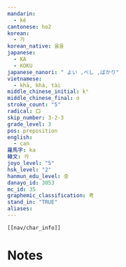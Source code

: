 ```yaml
---
mandarin:
  - kě
cantonese: ho2
korean:
  - 가
korean_native: 옳을
japanese:
  - KA
  - KOKU
japanese_nanori: " よい ,べし ,ばかり"
vietnamese:
  - khả, khá, tài
middle_chinese_initial: kʰ
middle_chinese_final: ɑ
stroke_count: "5"
radical: 口
skip_number: 3-2-3
grade_level: 3
pos: preposition
english:
  - can
羅馬字: ka
韓文: 카
joyo_level: "5"
hsk_level: "2"
hanmun_edu_level: 중
danayo_id: 3053
mc_id: 35
graphemic_classification: 考
stand_in: "TRUE"
aliases:
---
```

```meta-bind-embed
[[nav/char_info]]
```

# Notes
